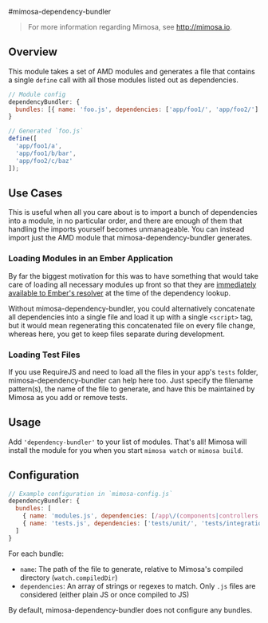 #mimosa-dependency-bundler

> For more information regarding Mimosa, see http://mimosa.io.

## Overview

This module takes a set of AMD modules and generates a file that contains a single `define` call with all those modules listed out as dependencies.

```javascript
// Module config
dependencyBundler: {
  bundles: [{ name: 'foo.js', dependencies: ['app/foo1/', 'app/foo2/'] }]
}

// Generated `foo.js`
define([
  'app/foo1/a',
  'app/foo1/b/bar',
  'app/foo2/c/baz'
]);
```

## Use Cases

This is useful when all you care about is to import a bunch of dependencies into a module, in no particular order, and there are enough of them that handling the imports yourself becomes unmanageable. You can instead import just the AMD module that mimosa-dependency-bundler generates.

### Loading Modules in an Ember Application

By far the biggest motivation for this was to have something that would take care of loading all necessary modules up front so that they are [immediately available to Ember's resolver](http://discuss.emberjs.com/t/overriding-defaultresolver-methods/2661/9) at the time of the dependency lookup.

Without mimosa-dependency-bundler, you could alternatively concatenate all dependencies into a single file and load it up with a single `<script>` tag, but it would mean regenerating this concatenated file on every file change, whereas here, you get to keep files separate during development.

### Loading Test Files

If you use RequireJS and need to load all the files in your app's `tests` folder, mimosa-dependency-bundler can help here too. Just specify the filename pattern(s), the name of the file to generate, and have this be maintained by Mimosa as you add or remove tests.

## Usage

Add `'dependency-bundler'` to your list of modules. That's all!  Mimosa will install the module for you when you start `mimosa watch` or `mimosa build`.

## Configuration

```javascript
// Example configuration in `mimosa-config.js`
dependencyBundler: {
  bundles: [
    { name: 'modules.js', dependencies: [/app\/(components|controllers|models|routes|views)\//] },
    { name: 'tests.js', dependencies: ['tests/unit/', 'tests/integration/']}
  ]
}
```

For each bundle:

* `name`: The path of the file to generate, relative to Mimosa's compiled directory (`watch.compiledDir`)
* `dependencies`: An array of strings or regexes to match. Only `.js` files are considered (either plain JS or once compiled to JS)

By default, mimosa-dependency-bundler does not configure any bundles.
